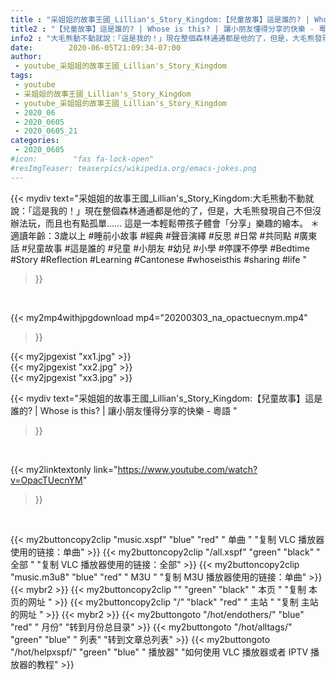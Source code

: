 ```yaml
---
title : "采姐姐的故事王國_Lillian's_Story_Kingdom:【兒童故事】這是誰的? | Whose is this? | 讓小朋友懂得分享的快樂 - 粵語 "
title2 : "【兒童故事】這是誰的? | Whose is this? | 讓小朋友懂得分享的快樂 - 粵語 "
info2 : "大毛熊動不動就說：「這是我的！」現在整個森林通通都是他的了，但是，大毛熊發現自己不但沒辦法玩，而且也有點孤單…… 這是一本輕鬆帶孩子體會「分享」樂趣的繪本。  ＊適讀年齡：3歲以上  #睡前小故事 #經典 #聲音演繹 #反思 #日常 #共同點 #廣東話 #兒童故事 #這是誰的 #兒童 #小朋友 #幼兒 #小學 #停課不停學 #Bedtime #Story #Reflection #Learning #Cantonese #whoseisthis #sharing #life "
date:        2020-06-05T21:09:34-07:00
author:
 - youtube_采姐姐的故事王國_Lillian's_Story_Kingdom
tags:
 - youtube
 - 采姐姐的故事王國_Lillian's_Story_Kingdom
 - youtube_采姐姐的故事王國_Lillian's_Story_Kingdom
 - 2020_06
 - 2020_0605
 - 2020_0605_21
categories:
 - 2020_0605
#icon:        "fas fa-lock-open"
#resImgTeaser: teaserpics/wikipedia.org/emacs-jokes.png
---
```


{{< mydiv text="采姐姐的故事王國_Lillian's_Story_Kingdom:大毛熊動不動就說：「這是我的！」現在整個森林通通都是他的了，但是，大毛熊發現自己不但沒辦法玩，而且也有點孤單…… 這是一本輕鬆帶孩子體會「分享」樂趣的繪本。  ＊適讀年齡：3歲以上  #睡前小故事 #經典 #聲音演繹 #反思 #日常 #共同點 #廣東話 #兒童故事 #這是誰的 #兒童 #小朋友 #幼兒 #小學 #停課不停學 #Bedtime #Story #Reflection #Learning #Cantonese #whoseisthis #sharing #life "
>}}
<br>


{{< my2mp4withjpgdownload mp4="20200303_na_opactuecnym.mp4"
>}}

{{< my2jpgexist "xx1.jpg" >}}<br>
{{< my2jpgexist "xx2.jpg" >}}<br>
{{< my2jpgexist "xx3.jpg" >}}<br>



{{< mydiv text="采姐姐的故事王國_Lillian's_Story_Kingdom:【兒童故事】這是誰的? | Whose is this? | 讓小朋友懂得分享的快樂 - 粵語 "
>}}
<br>

{{< my2linktextonly link="https://www.youtube.com/watch?v=OpacTUecnYM"
>}}


<br>

{{< my2buttoncopy2clip "music.xspf"        "blue"   "red"    " 单曲 "  "复制 VLC 播放器使用的链接：单曲" >}} {{< my2buttoncopy2clip "/all.xspf"         "green"  "black"  " 全部 "  "复制 VLC 播放器使用的链接：全部" >}} {{< my2buttoncopy2clip "music.m3u8"        "blue"   "red"    " M3U  "    "复制 M3U 播放器使用的链接：单曲" >}} {{< mybr2 >}} {{< my2buttoncopy2clip ""                  "green"  "black"  " 本页 "    "复制 本页的网址 " >}} {{< my2buttoncopy2clip "/"                 "black"  "red"    " 主站 "    "复制 主站的网址 " >}} {{< mybr2 >}} {{< my2buttongoto      "/hot/endothers/"   "blue"   "red"    " 月份"   "转到月份总目录" >}} {{< my2buttongoto      "/hot/alltags/"     "green"  "blue"   " 列表"   "转到文章总列表" >}} {{< my2buttongoto      "/hot/helpxspf/"    "green"  "blue"   " 播放器" "如何使用 VLC 播放器或者 IPTV 播放器的教程" >}} 
